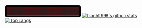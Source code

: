 ![about](https://github.com/thanhlt998/thanhlt998/blob/master/img/signbot.gif)
[![thanhlt998's github stats](https://github-readme-stats.vercel.app/api?username=thanhlt998&show_icons=true&theme=dracula)](https://github.com/anuraghazra/github-readme-stats) [![Top Langs](https://github-readme-stats.vercel.app/api/top-langs/?username=thanhlt998&layout=compact&theme=dracula)](https://github.com/anuraghazra/github-readme-stats)
